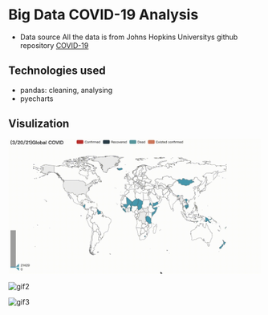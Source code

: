 # Big Data COVID-19 Analysis

- Data source 
All the data is from Johns Hopkins Universitys github repository [COVID-19](https://github.com/CSSEGISandData/COVID-19/tree/master/csse_covid_19_data/csse_covid_19_time_series) 

## Technologies used 
- pandas: cleaning, analysing 
- pyecharts

## Visulization

![gif1](gif/gif1.gif)

![gif2](gif/gif2.gif)

![gif3](gif/gif3.gif)

